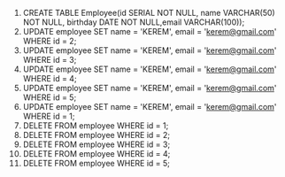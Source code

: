 1. CREATE TABLE Employee(id SERIAL NOT NULL, name VARCHAR(50) NOT NULL, birthday DATE NOT NULL,email VARCHAR(100));
2. UPDATE employee SET name = 'KEREM', email = 'kerem@gmail.com' WHERE id = 2; 
3. UPDATE employee SET name = 'KEREM', email = 'kerem@gmail.com' WHERE id = 3;
4. UPDATE employee SET name = 'KEREM', email = 'kerem@gmail.com' WHERE id = 4;
5. UPDATE employee SET name = 'KEREM', email = 'kerem@gmail.com' WHERE id = 5;
6. UPDATE employee SET name = 'KEREM', email = 'kerem@gmail.com' WHERE id = 1;
7. DELETE FROM employee WHERE id = 1;
8. DELETE FROM employee WHERE id = 2;
9. DELETE FROM employee WHERE id = 3;
10. DELETE FROM employee WHERE id = 4;
11. DELETE FROM employee WHERE id = 5;
